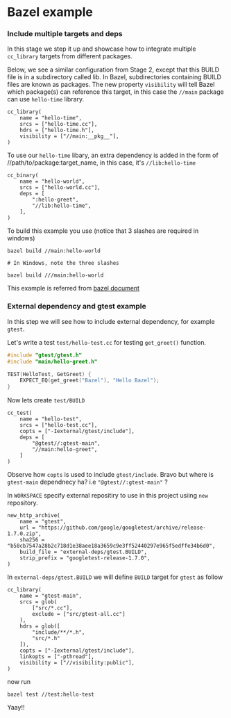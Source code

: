 # Bazel example

### Include multiple targets and deps

In this stage we step it up and showcase how to integrate multiple ```cc_library``` targets from different packages.

Below, we see a similar configuration from Stage 2, except that this BUILD file is in a subdirectory called lib. In Bazel, subdirectories containing BUILD files are known as packages. The new property ```visibility``` will tell Bazel which package(s) can reference this target, in this case the ```//main``` package can use ```hello-time``` library.

```
cc_library(
    name = "hello-time",
    srcs = ["hello-time.cc"],
    hdrs = ["hello-time.h"],
    visibility = ["//main:__pkg__"],
)
```

To use our ```hello-time``` libary, an extra dependency is added in the form of //path/to/package:target_name, in this case, it's ```//lib:hello-time```

```
cc_binary(
    name = "hello-world",
    srcs = ["hello-world.cc"],
    deps = [
        ":hello-greet",
        "//lib:hello-time",
    ],
)
```

To build this example you use (notice that 3 slashes are required in windows)
```
bazel build //main:hello-world

# In Windows, note the three slashes

bazel build ///main:hello-world
```

This example is referred from [bazel document](https://docs.bazel.build/versions/master/tutorial/cpp.html)

### External dependency and gtest example

In this step we will see how to include external dependency, for example `gtest`.

Let's write a test `test/hello-test.cc` for testing `get_greet()` function.

```cc
#include "gtest/gtest.h"
#include "main/hello-greet.h"

TEST(HelloTest, GetGreet) {
    EXPECT_EQ(get_greet("Bazel"), "Hello Bazel");
}
```

Now lets create `test/BUILD`
```
cc_test(
    name = "hello-test",
    srcs = ["hello-test.cc"],
    copts = ["-Iexternal/gtest/include"],
    deps = [
        "@gtest//:gtest-main",
        "//main:hello-greet",
    ]
)

```

Observe how `copts` is used to include `gtest/include`. Bravo but where is `gtest-main` dependnecy ha?
i.e `"@gtest//:gtest-main"` ?

In `WORKSPACE` specify external repositiry to use in this project usiing `new` repository.
```
new_http_archive(
    name = "gtest",
    url = "https://github.com/google/googletest/archive/release-1.7.0.zip",
    sha256 = "b58cb7547a28b2c718d1e38aee18a3659c9e3ff52440297e965f5edffe34b6d0",
    build_file = "external-deps/gtest.BUILD",
    strip_prefix = "googletest-release-1.7.0",
)
```

In `external-deps/gtest.BUILD` we will define `BUILD` target for `gtest` as follow
```
cc_library(
    name = "gtest-main",
    srcs = glob(
        ["src/*.cc"],
        exclude = ["src/gtest-all.cc"]
    ),
    hdrs = glob([
        "include/**/*.h",
        "src/*.h"
    ]),
    copts = ["-Iexternal/gtest/include"],
    linkopts = ["-pthread"],
    visibility = ["//visibility:public"],
)

```


now run

```
bazel test //test:hello-test
```

Yaay!!
